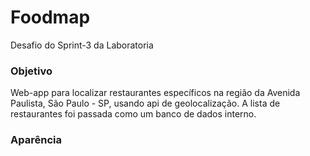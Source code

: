 # Foodmap
 
<p> Desafio do Sprint-3 da Laboratoria</p>
 

### Objetivo

<p> Web-app para localizar restaurantes específicos na região da Avenida Paulista, São Paulo - SP, usando api de geolocalização. A lista de restaurantes foi passada como um banco de dados interno.</p>

### Aparência 
